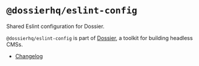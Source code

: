 # `@dossierhq/eslint-config`

Shared Eslint configuration for Dossier.

`@dossierhq/eslint-config` is part of [Dossier](https://www.dossierhq.dev/), a toolkit for building headless CMSs.

- [Changelog](./CHANGELOG.md)
